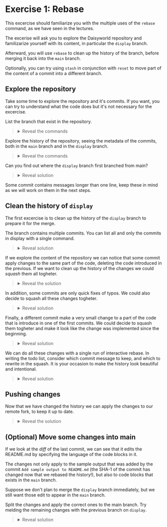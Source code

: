 # Exercise 1: Rebase

This excercise should familiarize you with the multiple uses of the `rebase` command, as we have seen in the lectures.

The excerise will ask you to explore the Daisyworld repository and familizarize yourself with its content, in particular the `display` branch.

Afterward, you will use `rebase` to clean up the history of the branch, before merging it back into the `main` branch.

Optionally, you can try using `stash` in conjunction with `reset` to move part of the content of a commit into a different branch.

## Explore the repository

Take some time to explore the repository and it's commits. If you want, you can try to understand what the code does but it's not necessary for the excercise.

List the branch that exist in the repository.

> <details><summary>Reveal the commands</summary>
>
> `git branch --list` (or just `git branch`) will list all the branches that are present in the local repository.
>
>Since we just cloned the repository, some branches are still only on the remote repository. You can see remote branches with the `--remote` or all branches with
>
>```bash
>git branch --all
>```
>
></details>

Explore the history of the repository, seeing the metadata of the commits, both in the `main` branch and in the `display` branch.

><details><summary>Reveal the commands</summary>
>
>To explore the history of the repository you can you the `git log` command.
>
>To change to the `display` branch you can use:
>
>```bash
>git switch display
>```
>
>This branch doesn't exists locally, but the name matches a remote branch. Git will behave as expected:
>
>```text
>Branch 'display' set up to track remote branch 'display' from 'origin'.
>Switched to a new branch 'display'
>```
>
></details>

Can you find out where the `display` branch first branched from main?

><details><summary>Reveal solution</summary>
>
>The two branches diverged after the commit:
>
>```text
>* e172778 Add daisies spreading step
>```
>
>You can find this out by comparing the commit history of the two branches.
>
>A visual way to do it is with:
>
>```bash
>git log --graph --oneline --all
>```
>
>Which will print something similar to:
>
>```text
>...
>* 6b8ed49 Add print method to World
>* 454ed2e Add ostream operator
>| * 5cae577 (main) Add simulation steps
>|/
>* e172778 Add daisies spreading step
>* a216c3d Add build folder to gitignore and remove it
>...
>```
>
>In which you can see the branching point.
>
></details>

Some commit contains messages longer than one line, keep these in mind as we will work on them in the next steps.

## Clean the history of `display`

The first excercise is to clean up the history of the `display` branch to prepare it for the merge.

The branch contains multiple commits. You can list all and only the commits in display with a single command.

><details><summary>Reveal solution</summary>
>
>```bash
>git log --oneline main..display
>```
>
>This command will show in a pretty format, all the commit that are reachable from `display`, but are not reachable from `main`
>
></details>

If we explore the content of the repository we can notice that some commit apply changes to the same part of the code, deleting the code introduced in the previous.
If we want to clean up the history of the changes we could *squash* them all togheter.

><details><summary>Reveal the solution</summary>
>
>The commits in question are
>
>```text
>* 9ca1648 Add correct print implementation
>* acb516e Revert "Add print method to World"
>* 6b8ed49 Add print method to World
>```
>
>Commit `acb516e` is a revert of commit `6b8ed49`. Commit `9ca1648` implements the correct version of the function.
>
></details>

In addition, some commits are only quick fixes of typos. We could also decide to squash all these changes togheter.

><details><summary>Reveal solution</summary>
>
>```text
>* 21bc547 Update README.md
>* d30c784 Ops, it is under
>* 8456bf8 Add sample output to README.md
>```
>
>Commit `8456bf8` adds some content to the README.md file.
>Commit `d30c784` simply replace the world above with below.
>Commit `21bc547` looks like it's written by a different author, probably from the Github user interface. It fixes a spelling mistake and adds a new line at the end of the file (notice how that is signalled in the *diff*).
>
>These three commands can all be squashed togheter.
>
></details>

Finally, a different commit make a very small change to a part of the code that is introduce in one of the first commits. We could decide to squash them togheter and make it look like the change was implemented since the beginning.

><details><summary>Reveal solution</summary>
>
>Commit `c04fb10` replace the character used in commit `454ed2e` with emojis.
>
>By using switch to move to the previous commit we can see the difference `c04fb10` makes in excecution.
>
>```bash
>git switch --detach c04fb10~
>```
>
>See the `README.md` in the repository for istruction on how to compile and run the simulation.
>
></details>

We can do all these changes with a single run of interactive rebase.
In writing the todo list, consider which commit message to keep, and which to rewrite in the squash. It is your occasion to make the history look beautiful and intentional.

><details><summary>Reveal solution</summary>
>We can run the interactive rebase with:
>
>```bash
>git rebase -i e172778
>```
>
>We know the commit from which `display` branched from `main`. We can also use `ceedb39^`, which refers to the parent of the first commit of the `display` branch.
>
>The todo list can be set up as follows:
>
>```text
>pick 454ed2e Add ostream operator
>squash c04fb10 Replace with emoji
>drop 6b8ed49 Add print method to World
>drop acb516e Revert "Add print method to World"
>reword 9ca1648 Add correct print implementation
>pick 616ae5a Add print to main function
>squash cc1de4a Add useful comment
>pick 8456bf8 Add sample output to README.md
>fixup d30c784 Ops, it is under
>fixup 21bc547 Update README.md
>pick 8e55672 Specify bash in code snippets
>```
>
>Commit `c04fb10` has been move forward up into the stack, and set to `squash`, to be melded in the first commit.  
>Commits `6b8ed49` and `acb516e` have been dropped, since the second is a revert of the first.  
>Commit `9ca1648` is now the only implementation of the print function, so it can be maintained but the commit message can be slightly altered to reflect the change.  
>Commit `cc1de4a` can be squashed with the previous, since the change it implements is minimal, and could have easily been an *amend*.  
> Commits `d30c784` and `21bc547` are marked as fixup, since they implement very small changes and there is no need to modify the original commit message.
></details>

## Pushing changes

Now that we have changed the history we can apply the changes to our remote fork, to keep it up to date.

><details><summary>Reveal the solution</summary>
>Since these changes alter the history of the repository we have to *force push* them.
>We can see that the history are no longer compatible with each other with:
>
>```bash
>git log --all --oneline --graph
>```
>
>To do a force push we can use
>
>```bash
>git push --force-with-lease
>```
>
>Which is a more safe way to do the force push.
></details>

## (Optional) Move some changes into main

If we look at the *diff* of the last commit, we can see that it edits the README.md by specifying the language of the code blocks in it.

The changes not only apply to the sample output that was added by the commit `Add sample output to README.md` (the SHA-1 of the commit has changed now that we rebased the history!), but also to code blocks that exists in the `main` branch.

Suppose we don't plan to merge the `display` branch immediately, but we still want those edit to appear in the `main` branch.

Split the changes and apply the correct ones to the main branch. Try melding the remaining changes with the previous branch on `display`.

><details><summary>Reveal solution</summary>
>
>Let's start a rebase of the last two commits
>
>```bash
>git rebase -i HEAD~2   
>```
>
>Change the todo list to edit the last commit:
>
>```text
>pick a5c4656 Add sample output to README.md
>edit 38e4774 Specify bash in code snippets
>```
>
>This will apply the commit but stop to allow you to amend the commit before continuing the rebase.
>
>Now we can use `reset` to move back the head of the branch by one commit, keeping the changes in the working directory.
>
>```bash
>git reset --mixed HEAD~
>```
>
>We now stash the changes that should be performed on the main
>
>```bash
>git stash -p
>```
>
>Of the three hunks presented, the first two (the command blocks with the compilation commands) should be stashed, the last should be kept.
>
>We can now add the remaining change to the index, and do an *amend* to meld it with the previous commit (`Add sample output to README.md`).
>
>```bash
>git add README.md
>git commit --amend --no-edit
>```
>
>We can now conclude the rebase
>
>```bash
>git rebase --continue
>```
>
>The last thing left to do is to switch back to the main branch, apply the changes left in the stash and commit:
>
>```bash
>git switch main
>git stash pop
>git commit -a -m "Specify bash in code snippets"
>```
>
>Also in these case we will have to force push the changes to `display`, while for the new commit on `main` a regular push will suffice.
>
></details>
